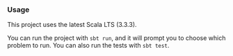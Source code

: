 ### Usage

This project uses the latest Scala LTS (3.3.3).

You can run the project with `sbt run`, and it will prompt you to choose which problem to run. You can also run the tests with `sbt test`.
